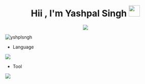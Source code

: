 
<h1 align="center"><b>Hii , I'm Yashpal Singh </b><img src="https://media.giphy.com/media/hvRJCLFzcasrR4ia7z/giphy.gif" width="35"></h1>

  
<p align="center">
  <a href="https://github.com/DenverCoder1/readme-typing-svg"><img src="https://readme-typing-svg.herokuapp.com?font=Time+New+Roman&color=cyan&size=25&center=true&vCenter=true&width=600&height=100&lines=Full-Stack+Developer.;Love+to+learn+new+stuffs...<3"></a>
</p>

<p align="left"> <img src="https://komarev.com/ghpvc/?username=yshplsngh&label=Profile%20views&color=0e75b6&style=flat" alt="yshplsngh" /> </p>

- Language
<p align="left">
  <a href="https://github.com/yshplsngh/Task">
    <img src="https://skillicons.dev/icons?i=nextjs,redux,typescript,nodejs,express,postgresql,prisma,mongodb,docker,redis,java" />
  </a>
</p>

- Tool
<p align="left">
  <a href="https://github.com/yshplsngh/Task">
    <img src="https://skillicons.dev/icons?i=webstorm,vscode,postman,git,github,aws"/>
  </a>
</p>
